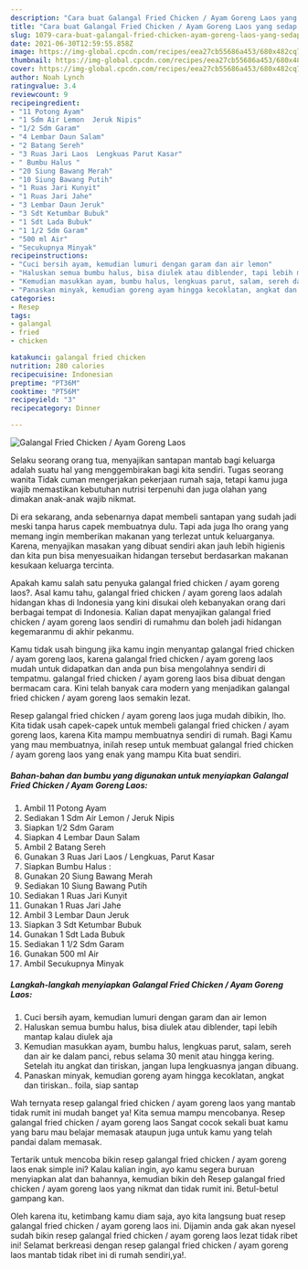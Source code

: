 ```yaml
---
description: "Cara buat Galangal Fried Chicken / Ayam Goreng Laos yang sedap dan Mudah Dibuat"
title: "Cara buat Galangal Fried Chicken / Ayam Goreng Laos yang sedap dan Mudah Dibuat"
slug: 1079-cara-buat-galangal-fried-chicken-ayam-goreng-laos-yang-sedap-dan-mudah-dibuat
date: 2021-06-30T12:59:55.858Z
image: https://img-global.cpcdn.com/recipes/eea27cb55686a453/680x482cq70/galangal-fried-chicken-ayam-goreng-laos-foto-resep-utama.jpg
thumbnail: https://img-global.cpcdn.com/recipes/eea27cb55686a453/680x482cq70/galangal-fried-chicken-ayam-goreng-laos-foto-resep-utama.jpg
cover: https://img-global.cpcdn.com/recipes/eea27cb55686a453/680x482cq70/galangal-fried-chicken-ayam-goreng-laos-foto-resep-utama.jpg
author: Noah Lynch
ratingvalue: 3.4
reviewcount: 9
recipeingredient:
- "11 Potong Ayam"
- "1 Sdm Air Lemon  Jeruk Nipis"
- "1/2 Sdm Garam"
- "4 Lembar Daun Salam"
- "2 Batang Sereh"
- "3 Ruas Jari Laos  Lengkuas Parut Kasar"
- " Bumbu Halus "
- "20 Siung Bawang Merah"
- "10 Siung Bawang Putih"
- "1 Ruas Jari Kunyit"
- "1 Ruas Jari Jahe"
- "3 Lembar Daun Jeruk"
- "3 Sdt Ketumbar Bubuk"
- "1 Sdt Lada Bubuk"
- "1 1/2 Sdm Garam"
- "500 ml Air"
- "Secukupnya Minyak"
recipeinstructions:
- "Cuci bersih ayam, kemudian lumuri dengan garam dan air lemon"
- "Haluskan semua bumbu halus, bisa diulek atau diblender, tapi lebih mantap kalau diulek aja"
- "Kemudian masukkan ayam, bumbu halus, lengkuas parut, salam, sereh dan air ke dalam panci, rebus selama 30 menit atau hingga kering. Setelah itu angkat dan tiriskan, jangan lupa lengkuasnya jangan dibuang."
- "Panaskan minyak, kemudian goreng ayam hingga kecoklatan, angkat dan tiriskan.. foila, siap santap"
categories:
- Resep
tags:
- galangal
- fried
- chicken

katakunci: galangal fried chicken 
nutrition: 280 calories
recipecuisine: Indonesian
preptime: "PT36M"
cooktime: "PT56M"
recipeyield: "3"
recipecategory: Dinner

---
```



![Galangal Fried Chicken / Ayam Goreng Laos](https://img-global.cpcdn.com/recipes/eea27cb55686a453/680x482cq70/galangal-fried-chicken-ayam-goreng-laos-foto-resep-utama.jpg)

Selaku seorang orang tua, menyajikan santapan mantab bagi keluarga adalah suatu hal yang menggembirakan bagi kita sendiri. Tugas seorang  wanita Tidak cuman mengerjakan pekerjaan rumah saja, tetapi kamu juga wajib memastikan kebutuhan nutrisi terpenuhi dan juga olahan yang dimakan anak-anak wajib nikmat.

Di era  sekarang, anda sebenarnya dapat membeli santapan yang sudah jadi meski tanpa harus capek membuatnya dulu. Tapi ada juga lho orang yang memang ingin memberikan makanan yang terlezat untuk keluarganya. Karena, menyajikan masakan yang dibuat sendiri akan jauh lebih higienis dan kita pun bisa menyesuaikan hidangan tersebut berdasarkan makanan kesukaan keluarga tercinta. 



Apakah kamu salah satu penyuka galangal fried chicken / ayam goreng laos?. Asal kamu tahu, galangal fried chicken / ayam goreng laos adalah hidangan khas di Indonesia yang kini disukai oleh kebanyakan orang dari berbagai tempat di Indonesia. Kalian dapat menyajikan galangal fried chicken / ayam goreng laos sendiri di rumahmu dan boleh jadi hidangan kegemaranmu di akhir pekanmu.

Kamu tidak usah bingung jika kamu ingin menyantap galangal fried chicken / ayam goreng laos, karena galangal fried chicken / ayam goreng laos mudah untuk didapatkan dan anda pun bisa mengolahnya sendiri di tempatmu. galangal fried chicken / ayam goreng laos bisa dibuat dengan bermacam cara. Kini telah banyak cara modern yang menjadikan galangal fried chicken / ayam goreng laos semakin lezat.

Resep galangal fried chicken / ayam goreng laos juga mudah dibikin, lho. Kita tidak usah capek-capek untuk membeli galangal fried chicken / ayam goreng laos, karena Kita mampu membuatnya sendiri di rumah. Bagi Kamu yang mau membuatnya, inilah resep untuk membuat galangal fried chicken / ayam goreng laos yang enak yang mampu Kita buat sendiri.

<!--inarticleads1-->

##### Bahan-bahan dan bumbu yang digunakan untuk menyiapkan Galangal Fried Chicken / Ayam Goreng Laos:

1. Ambil 11 Potong Ayam
1. Sediakan 1 Sdm Air Lemon / Jeruk Nipis
1. Siapkan 1/2 Sdm Garam
1. Siapkan 4 Lembar Daun Salam
1. Ambil 2 Batang Sereh
1. Gunakan 3 Ruas Jari Laos / Lengkuas, Parut Kasar
1. Siapkan  Bumbu Halus :
1. Gunakan 20 Siung Bawang Merah
1. Sediakan 10 Siung Bawang Putih
1. Sediakan 1 Ruas Jari Kunyit
1. Gunakan 1 Ruas Jari Jahe
1. Ambil 3 Lembar Daun Jeruk
1. Siapkan 3 Sdt Ketumbar Bubuk
1. Gunakan 1 Sdt Lada Bubuk
1. Sediakan 1 1/2 Sdm Garam
1. Gunakan 500 ml Air
1. Ambil Secukupnya Minyak




<!--inarticleads2-->

##### Langkah-langkah menyiapkan Galangal Fried Chicken / Ayam Goreng Laos:

1. Cuci bersih ayam, kemudian lumuri dengan garam dan air lemon
1. Haluskan semua bumbu halus, bisa diulek atau diblender, tapi lebih mantap kalau diulek aja
1. Kemudian masukkan ayam, bumbu halus, lengkuas parut, salam, sereh dan air ke dalam panci, rebus selama 30 menit atau hingga kering. Setelah itu angkat dan tiriskan, jangan lupa lengkuasnya jangan dibuang.
1. Panaskan minyak, kemudian goreng ayam hingga kecoklatan, angkat dan tiriskan.. foila, siap santap




Wah ternyata resep galangal fried chicken / ayam goreng laos yang mantab tidak rumit ini mudah banget ya! Kita semua mampu mencobanya. Resep galangal fried chicken / ayam goreng laos Sangat cocok sekali buat kamu yang baru mau belajar memasak ataupun juga untuk kamu yang telah pandai dalam memasak.

Tertarik untuk mencoba bikin resep galangal fried chicken / ayam goreng laos enak simple ini? Kalau kalian ingin, ayo kamu segera buruan menyiapkan alat dan bahannya, kemudian bikin deh Resep galangal fried chicken / ayam goreng laos yang nikmat dan tidak rumit ini. Betul-betul gampang kan. 

Oleh karena itu, ketimbang kamu diam saja, ayo kita langsung buat resep galangal fried chicken / ayam goreng laos ini. Dijamin anda gak akan nyesel sudah bikin resep galangal fried chicken / ayam goreng laos lezat tidak ribet ini! Selamat berkreasi dengan resep galangal fried chicken / ayam goreng laos mantab tidak ribet ini di rumah sendiri,ya!.

